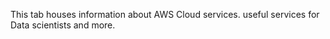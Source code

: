 This tab houses information about AWS Cloud services. useful services for Data scientists and more.
